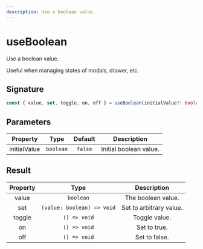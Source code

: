```yaml
---
description: Use a boolean value.
---
```


# useBoolean

Use a boolean value.

Useful when managing states of modals, drawer, etc.

## Signature

```ts
const { value, set, toggle, on, off } = useBoolean(initialValue?: boolean)
```

## Parameters

|   Property   |   Type    | Default |      Description       |
| :----------: | :-------: | :-----: | :--------------------: |
| initialValue | `boolean` | `false` | Initial boolean value. |

## Result

| Property |            Type            |       Description       |
| :------: | :------------------------: | :---------------------: |
|  value   |         `boolean`          |   The boolean value.    |
|   set    | `(value: boolean) => void` | Set to arbitrary value. |
|  toggle  |        `() => void`        |      Toggle value.      |
|    on    |        `() => void`        |      Set to true.       |
|   off    |        `() => void`        |      Set to false.      |
